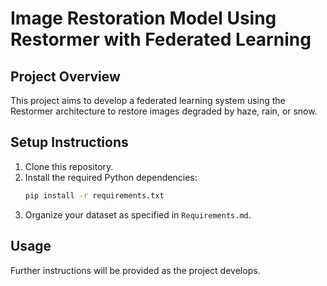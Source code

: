 # Image Restoration Model Using Restormer with Federated Learning

## Project Overview
This project aims to develop a federated learning system using the Restormer architecture to restore images degraded by haze, rain, or snow.

## Setup Instructions
1. Clone this repository.
2. Install the required Python dependencies:
   ```bash
   pip install -r requirements.txt
   ```
3. Organize your dataset as specified in `Requirements.md`.

## Usage
Further instructions will be provided as the project develops.